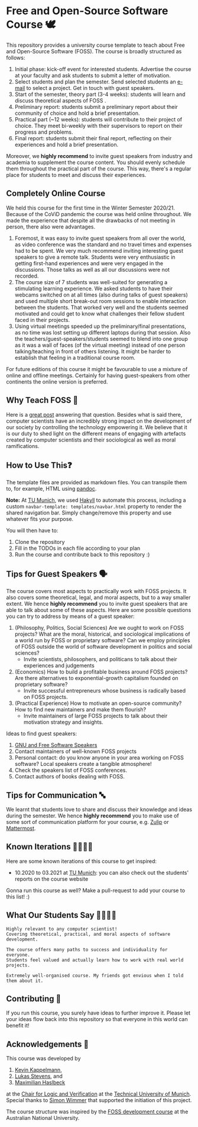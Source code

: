 # Free and Open-Source Software Course 🕊

This repository provides a university course template to teach about Free and Open-Source Software (FOSS).
The course is broadly structured as follows:

1. Initial phase: kick-off event for interested students. Advertise the course at your faculty and ask students to submit a letter of motivation.
2. Select students and plan the semester. Send selected students an [e-mail](templates/mail_students_select_project.md) to select a project.
   Get in touch with guest speakers.
3. Start of the semester, theory part (3-4 weeks): students will learn and discuss theoretical aspects of FOSS .
4. Preliminary report: students submit a preliminary report about their community of choice and hold a brief presentation.
5. Practical part (~12 weeks): students will contribute to their project of choice.
   They meet bi-weekly with their supervisors to report on their progress and problems.
6. Final report: students submit their final report, reflecting on their experiences and hold a brief presentation.

Moreover, we **highly recommend** to invite guest speakers from industry and academia to supplement the course content.
You should evenly schedule them throughout the practical part of the course.
This way, there's a regular place for students to meet and discuss their experiences.

## Completely Online Course

We held this course for the first time in the Winter Semester 2020/21. Because of the CoViD pandemic the course was held online throughout.
We made the experience that despite all the drawbacks of not meeting in person, there also were advantages.

1. Foremost, it was easy to invite guest speakers from all over the world, as video conference was the standard and no travel times and expenses had to be spent.
We very much recommend inviting interesting guest speakers to give a remote talk. Students were very enthusiastic in getting first-hand experiences and were very engaged in the discussions. Those talks as well as all our discussions were not recorded.
2. The course size of 7 students was well-suited for generating a stimulating learning experience. We asked students to have their webcams switched on at all times (also during talks of guest speakers) and used multiple short break-out room sessions to enable interaction between the students. That worked very well and the students seemed motivated and could get to know what challenges their fellow student faced in their projects.
3. Using virtual meetings speeded up the preliminary/final presentations, as no time was lost setting up different laptops during that session. Also the teachers/guest-speakers/students seemed to blend into one group as it was a wall of faces (of the virtual meeting) instead of one person talking/teaching in front of others listening. It might be harder to establish that feeling in a traditional course room. 

For future editions of this course it might be favourable to use a mixture of online and offline meetings. Certainly for having guest-speakers from other continents the online version is preferred.

## Why Teach FOSS 🤔

Here is a [great post](http://teachingopensource.org/for-instructors/why-teach-open-source/) answering that question.
Besides what is said there, computer scientists have an incredibly strong impact on the development of our society by controlling
the technology empowering it.
We believe that it is our duty to shed light on the different means of engaging with artefacts created by computer scientists and their
sociological as well as moral ramifications.

## How to Use This❓

The template files are provided as markdown files.
You can transpile them to, for example, HTML using [pandoc](https://pandoc.org/).

**Note:** At [TU Munich](https://www21.in.tum.de/teaching/osp/WS20/), we used [Hakyll](https://jaspervdj.be/hakyll/) to automate this process,
including a custom `navbar-template: templates/navbar.html` property to render the shared navigation bar.
Simply change/remove this property and use whatever fits your purpose.

You will then have to:
1. Clone the repository
2. Fill in the TODOs in each file according to your plan
3. Run the course and contribute back to this repository :)

## Tips for Guest Speakers 🗣

The course covers most aspects to practically work with FOSS projects.
It also covers some theoretical, legal, and moral aspects, but to a way smaller extent.
We hence **highly recommend** you to invite guest speakers that are able to talk about
some of these aspects.
Here are some possible questions you can try to address by means of a guest speaker:

1. (Philosophy, Politics, Social Sciences) Are we ought to work on FOSS projects?
   What are the moral, historical, and sociological implications of a world run by FOSS or proprietary software?
   Can we employ principles of FOSS outside the world of software development in politics and social sciences?
    - Invite scientists, philosophers, and politicans to talk about their experiences and judgements
2. (Economics) How to build a profitable business around FOSS projects?
   Are there alternatives to exponential-growth capitalism founded on proprietary software?
    - Invite successful entrepreneurs whose business is radically based on FOSS projects.
3. (Practical Experience) How to motivate an open-source community?
   How to find new maintainers and make them flourish?
    - Invite maintainers of large FOSS projects to talk about their motivation strategy and insights.

Ideas to find guest speakers:
1. [GNU and Free Software Speakers](https://www.gnu.org/people/speakers.en.html)
2. Contact maintainers of well-known FOSS projects
3. Personal contact: do you know anyone in your area working on FOSS software? Local speakers create a tangible atmosphere!
4. Check the speakers list of FOSS conferences.
5. Contact authors of books dealing with FOSS.

## Tips for Communication 🔤

We learnt that students love to share and discuss their knowledge and ideas during the semester.
We hence **highly recommend** you to make use of some sort of communication platform for your course,
e.g. [Zulip](https://zulip.com/) or [Mattermost](https://mattermost.com/).

## Known Iterations 👩‍🏫👨‍🏫

Here are some known iterations of this course to get inspired:
- 10.2020 to 03.2021 at [TU Munich](https://www21.in.tum.de/teaching/osp/WS20/): you can also check out the students' reports on the course website

Gonna run this course as well? Make a pull-request to add your course to this list! :)

## What Our Students Say 👩‍🎓👨‍🎓

```quote
Highly relevant to any computer scientist!
Covering theoretical, practical, and moral aspects of software development.
```
```quote
The course offers many paths to success and individuality for everyone.
Students feel valued and actually learn how to work with real world projects.
```
```quote
Extremely well-organised course. My friends got envious when I told them about it.
```

## Contributing 👥

If you run this course, you surely have ideas to further improve it.
Please let your ideas flow back into this repository so that everyone in this world can benefit it!

## Acknowledgements 🙌

This course was developed by

1. [Kevin Kappelmann](https://github.com/kappelmann),
2. [Lukas Stevens](https://github.com/lukasstevens), and
3. [Maximilian Haslbeck](https://github.com/maxhaslbeck)

at the [Chair for Logic and Verification](www21.in.tum.de) at the [Technical University of Munich](https://www.tum.de/en/).
Special thanks to [Simon Wimmer](https://github.com/wimmers) that supported the initiation of this project.

The course structure was inspired by the [FOSS development course](https://gitlab.cecs.anu.edu.au/comp8440/course) at the Australian National University.

